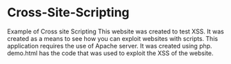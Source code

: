 # Cross-Site-Scripting
Example of Cross site Scripting
This website was created to test XSS. It was created as a means to see how you can exploit websites with scripts.
This application requires the use of Apache server. It was created using php. demo.html has the code that was used to exploit the XSS of the website.

